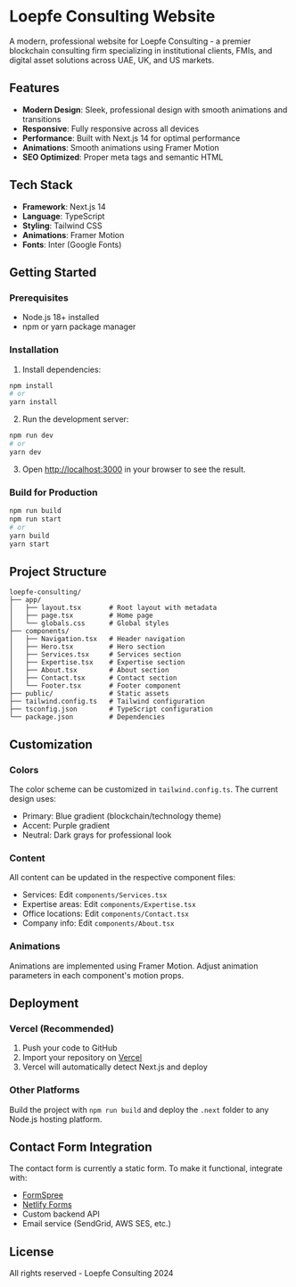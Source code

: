 # Loepfe Consulting Website

A modern, professional website for Loepfe Consulting - a premier blockchain consulting firm specializing in institutional clients, FMIs, and digital asset solutions across UAE, UK, and US markets.

## Features

- **Modern Design**: Sleek, professional design with smooth animations and transitions
- **Responsive**: Fully responsive across all devices
- **Performance**: Built with Next.js 14 for optimal performance
- **Animations**: Smooth animations using Framer Motion
- **SEO Optimized**: Proper meta tags and semantic HTML

## Tech Stack

- **Framework**: Next.js 14
- **Language**: TypeScript
- **Styling**: Tailwind CSS
- **Animations**: Framer Motion
- **Fonts**: Inter (Google Fonts)

## Getting Started

### Prerequisites

- Node.js 18+ installed
- npm or yarn package manager

### Installation

1. Install dependencies:
```bash
npm install
# or
yarn install
```

2. Run the development server:
```bash
npm run dev
# or
yarn dev
```

3. Open [http://localhost:3000](http://localhost:3000) in your browser to see the result.

### Build for Production

```bash
npm run build
npm run start
# or
yarn build
yarn start
```

## Project Structure

```
loepfe-consulting/
├── app/
│   ├── layout.tsx       # Root layout with metadata
│   ├── page.tsx         # Home page
│   └── globals.css      # Global styles
├── components/
│   ├── Navigation.tsx   # Header navigation
│   ├── Hero.tsx         # Hero section
│   ├── Services.tsx     # Services section
│   ├── Expertise.tsx    # Expertise section
│   ├── About.tsx        # About section
│   ├── Contact.tsx      # Contact section
│   └── Footer.tsx       # Footer component
├── public/              # Static assets
├── tailwind.config.ts   # Tailwind configuration
├── tsconfig.json        # TypeScript configuration
└── package.json         # Dependencies
```

## Customization

### Colors

The color scheme can be customized in `tailwind.config.ts`. The current design uses:
- Primary: Blue gradient (blockchain/technology theme)
- Accent: Purple gradient
- Neutral: Dark grays for professional look

### Content

All content can be updated in the respective component files:
- Services: Edit `components/Services.tsx`
- Expertise areas: Edit `components/Expertise.tsx`
- Office locations: Edit `components/Contact.tsx`
- Company info: Edit `components/About.tsx`

### Animations

Animations are implemented using Framer Motion. Adjust animation parameters in each component's motion props.

## Deployment

### Vercel (Recommended)

1. Push your code to GitHub
2. Import your repository on [Vercel](https://vercel.com)
3. Vercel will automatically detect Next.js and deploy

### Other Platforms

Build the project with `npm run build` and deploy the `.next` folder to any Node.js hosting platform.

## Contact Form Integration

The contact form is currently a static form. To make it functional, integrate with:
- [FormSpree](https://formspree.io/)
- [Netlify Forms](https://www.netlify.com/products/forms/)
- Custom backend API
- Email service (SendGrid, AWS SES, etc.)

## License

All rights reserved - Loepfe Consulting 2024
